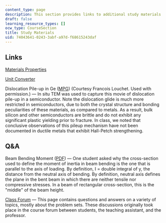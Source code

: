 ```yaml
---
content_type: page
description: This section provides links to additional study materials for the course.
draft: false
learning_resource_types: []
ocw_type: CourseSection
title: Study Materials
uid: 74043641-0243-3abf-a97d-f68615243daf
---
```

## Links

[Materials Properties](http://www.matweb.com/)

[Unit Converter](http://www.digitaldutch.com/unitconverter/)

Dislocation Pile-up in Ge ([MPG](http://ocw.mit.edu/ans7870/3/3.22/s08/studymaterials/pileup05.mpg)) (Courtesy Francois Louchet. Used with permission.) — In situ TEM was used to capture this movie of dislocation pile-up in a semiconductor. Note the dislocation glide is much more restricted in semiconductors, due to both the crystal structure and bonding peculiarities of these materials, as compared to metals. As a result, bulk silicon and other semiconductors are brittle and do not exhibit any significant plastic yielding prior to fracture. In class, we noted that conclusive observations of this pileup mechanism have not been documented in ductile metals that exhibit Hall-Petch strengthening.

## Q&A

Beam Bending Moment ([PDF](https://ocw.mit.edu/courses/materials-science-and-engineering/3-22-mechanical-behavior-of-materials-spring-2008/study-materials/cros_sectn_qustn.pdf)) — One student asked why the cross-section used to define the moment of inertia in beam bending is the one that is parallel to the axis of loading. By definition, I = double integral of y, the distance from the neutral axis of bending. By definition, neutral axis defines the plane in the bent beam in which there are neither tensile nor compressive stresses. In a beam of rectangular cross-section, this is the "middle" of the beam height.

[Class Forum](http://ocw.mit.edu/ans7870/3/3.22/s08/studymaterials/questions.html) — This page contains questions and answers on a variety of topics, mostly about the problem sets. These discussions originally took place in the course forum between students, the teaching assistant, and the professor.